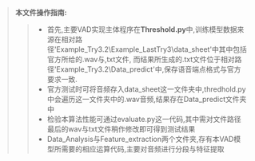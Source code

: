 >**本文件操作指南:**
>>- 首先,主要VAD实现主体程序在**Threshold.py**中,训练模型数据来源在相对路径'Example_Try3.2\Example_LastTry3\data_sheet'中其中包括官方所给的.wav与,txt文件,
而结果所生成的.txt文件位于相对路径'Example_Try3.2\Data_predict'中,保存语音端点格式与官方要求一致.
>>- 官方测试时可将音频存入data_sheet这一文件夹中,thredhold.py中会遍历这一文件夹中的.wav音频,结果存在Data_predict文件夹中
>>- 检验本算法性能可通过evaluate.py这一代码,其中需对文件路径最后的wav与txt文件稍作修改即可得到测试结果
>>- Data_Analysis与Feature_extraction两个文件夹,存有本VAD模型所需要的相应运算代码,主要对音频进行分段与特征提取
